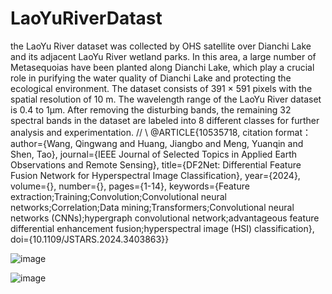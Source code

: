 # LaoYuRiverDatast
 the LaoYu River dataset was collected by OHS satellite over Dianchi Lake and its adjacent LaoYu River wetland parks. In this area, a large number of Metasequoias have been planted along Dianchi Lake, which play a crucial role in purifying the water quality of Dianchi Lake and protecting the ecological environment. The dataset consists of 391 × 591 pixels with the spatial resolution of 10 m. The wavelength range of the LaoYu River dataset is 0.4 to 1µm. After removing the disturbing bands, the remaining 32 spectral bands in the dataset are labeled into 8 different classes for further analysis and experimentation. 
 //
 \\
 @ARTICLE{10535718,
 citation format：
  author={Wang, Qingwang and Huang, Jiangbo and Meng, Yuanqin and Shen, Tao},
  journal={IEEE Journal of Selected Topics in Applied Earth Observations and Remote Sensing}, 
  title={DF2Net: Differential Feature Fusion Network for Hyperspectral Image Classification}, 
  year={2024},
  volume={},
  number={},
  pages={1-14},
  keywords={Feature extraction;Training;Convolution;Convolutional neural networks;Correlation;Data mining;Transformers;Convolutional neural networks (CNNs);hypergraph convolutional network;advantageous feature differential enhancement fusion;hyperspectral image (HSI) classification},
  doi={10.1109/JSTARS.2024.3403863}}

![image](https://github.com/KustTeamWQW/LaoYuRiverDatast/assets/107611186/7d0057ce-17e3-47d1-b396-8dbb81f1f997)

![image](https://github.com/KustTeamWQW/LaoYuRiverDatast/assets/107611186/b25eb97c-7fe9-4430-86ee-0e63df10cbc1)

